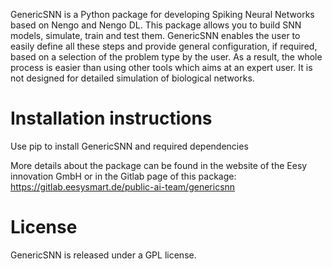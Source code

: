 GenericSNN is a Python package for developing Spiking Neural Networks based on Nengo and Nengo DL. This package allows you to build SNN models, simulate, train and test them. GenericSNN enables the user to easily define all these steps and provide general configuration, if required, based on a selection of the problem type by the user. As a result, the whole process is easier than using other tools which aims at an expert user. It is not designed for detailed simulation of biological networks.

# Installation instructions
Use pip to install GenericSNN and required dependencies

More details about the package can be found in the website of the Eesy innovation GmbH or in the Gitlab page of this package: https://gitlab.eesysmart.de/public-ai-team/genericsnn

# License
GenericSNN is released under a GPL license. 